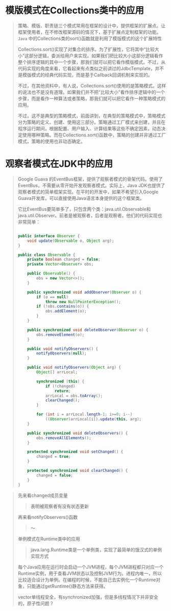 # 模版模式在Collections类中的应用

> 策略、模版、职责链三个模式常用在框架的设计中，提供框架的扩展点。让框架使用者，在不修改框架源码的情况下，基于扩展点定制框架的功能。`Java` 中的Collections类的sort()函数就是利用了模版模式的这个扩展特性
>
> Collections.sort()实现了对集合的排序。为了扩展性，它将其中“比较大小”这部分逻辑，委派给用户来实现。如果我们把比较大小这部分逻辑看作整个排序逻辑的其中一个步骤，那我们就可以把它看作模版模式。不过，从代码实现的角度来看，它看起来有点类似之前讲过的JdbcTemplate，并不是模版模式的经典代码实现，而是基于Callback回调机制来实现的。
>
> 不过，在其他资料中，有人说，Collections.sort()使用的是策略模式。这样的说法也不是没有道理。如果我们并不把“比较大小”看作排序逻辑中的一个步骤，而是看作一种算法或者策略，那我们就可以把它看作一种策略模式的应用。
>
> 不过，这不是典型的策略模式，前面讲到，在典型的策略模式中，策略模式分为策略的定义、创建、使用这三部分。策略通过工厂模式来创建，并且在程序运行期间，根据配置、用户输入、计算结果等这些不确定因素，动态决定使用哪种策略。而在Collections.sort()函数中，策略的创建并非通过工厂模式，策略的使用也非动态确定。

# 观察者模式在JDK中的应用

> Google Guava 的EventBus框架，提供了观察者模式的骨架代码。使用了EventBus，不需要从零开始开发观察者模式。实际上，Java JDK也提供了观察者模式的简单框架实现。在平时的开发中，如果不希望引入Google Guava开发库，可以直接使用Java语言本身提供的这个框架类。
>
> 它比EventBus要简单多了，只包含两个类：java.util.Observable和java.util.Observer。前者是被观察者，后者是观察者。他们的代码实现也非常简单：
>
> ```java
> 
> public interface Observer {
>     void update(Observable o, Object arg);
> }
> 
> public class Observable {
>     private boolean changed = false;
>     private Vector<Observer> obs;
> 
>     public Observable() {
>         obs = new Vector<>();
>     }
> 
>     public synchronized void addObserver(Observer o) {
>         if (o == null)
>             throw new NullPointerException();
>         if (!obs.contains(o)) {
>             obs.addElement(o);
>         }
>     }
> 
>     public synchronized void deleteObserver(Observer o) {
>         obs.removeElement(o);
>     }
> 
>     public void notifyObservers() {
>         notifyObservers(null);
>     }
> 
>     public void notifyObservers(Object arg) {
>         Object[] arrLocal;
> 
>         synchronized (this) {
>             if (!changed)
>                 return;
>             arrLocal = obs.toArray();
>             clearChanged();
>         }
> 
>         for (int i = arrLocal.length-1; i>=0; i--)
>             ((Observer)arrLocal[i]).update(this, arg);
>     }
> 
>     public synchronized void deleteObservers() {
>         obs.removeAllElements();
>     }
> 
>     protected synchronized void setChanged() {
>         changed = true;
>     }
> 
>     protected synchronized void clearChanged() {
>         changed = false;
>     }
> }
> ```

> 先来看changed成员变量
>
> > 表明被观察者有没有状态更新
>
> 再来看notifyObservers()函数
>
> > ～
>
> 单例模式在Runtime类中的应用
>
> > java.lang.Runtime类是一个单例类，实现了最简单的饿汉式的单例实现方式
>
> 每个Java应用在运行时会启动一个JVM进程，每个JVM进程都只对应一个Runtime实例，用于查看JVM状态以及控制JVM行为。进程内唯一，所以比较适合设计为单例。在编程的时候，不能自己去实例化一个Runtime对象，只能通过getRuntime()静态方法来获得。
>
> vector单线程安全，有synchronized加强，但是多线程情况下并非安全的，原子性问题？